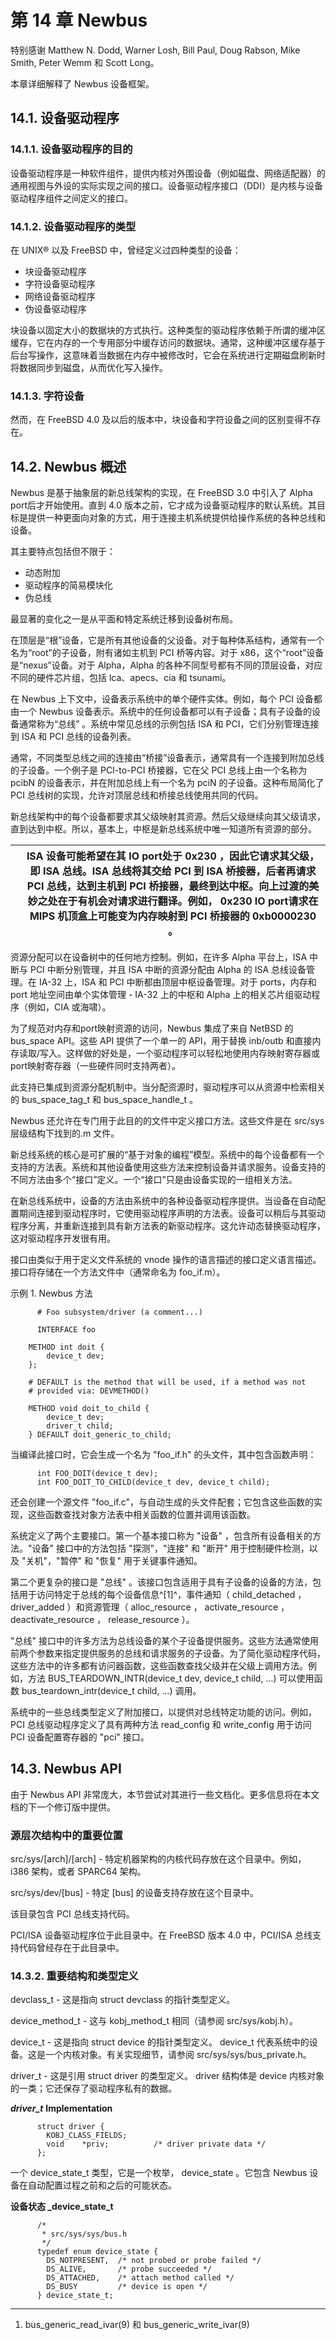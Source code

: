 # 第 14 章 Newbus


特别感谢 Matthew N. Dodd, Warner Losh, Bill Paul, Doug Rabson, Mike Smith, Peter Wemm 和 Scott Long。

本章详细解释了 Newbus 设备框架。

## 14.1. 设备驱动程序

### 14.1.1. 设备驱动程序的目的

设备驱动程序是一种软件组件，提供内核对外围设备（例如磁盘、网络适配器）的通用视图与外设的实际实现之间的接口。设备驱动程序接口（DDI）是内核与设备驱动程序组件之间定义的接口。

### 14.1.2. 设备驱动程序的类型

在 UNIX® 以及 FreeBSD 中，曾经定义过四种类型的设备：

* 块设备驱动程序
* 字符设备驱动程序
* 网络设备驱动程序
* 伪设备驱动程序

块设备以固定大小的数据块的方式执行。这种类型的驱动程序依赖于所谓的缓冲区缓存，它在内存的一个专用部分中缓存访问的数据块。通常，这种缓冲区缓存基于后台写操作，这意味着当数据在内存中被修改时，它会在系统进行定期磁盘刷新时将数据同步到磁盘，从而优化写入操作。

### 14.1.3. 字符设备

然而，在 FreeBSD 4.0 及以后的版本中，块设备和字符设备之间的区别变得不存在。

## 14.2. Newbus 概述

Newbus 是基于抽象层的新总线架构的实现，在 FreeBSD 3.0 中引入了 Alpha port后才开始使用。直到 4.0 版本之前，它才成为设备驱动程序的默认系统。其目标是提供一种更面向对象的方式，用于连接主机系统提供给操作系统的各种总线和设备。

其主要特点包括但不限于：

* 动态附加
* 驱动程序的简易模块化
* 伪总线

最显著的变化之一是从平面和特定系统迁移到设备树布局。

在顶层是“根”设备，它是所有其他设备的父设备。对于每种体系结构，通常有一个名为“root”的子设备，附有诸如主机到 PCI 桥等内容。对于 x86，这个“root”设备是“nexus”设备。对于 Alpha，Alpha 的各种不同型号都有不同的顶层设备，对应不同的硬件芯片组，包括 lca、apecs、cia 和 tsunami。

在 Newbus 上下文中，设备表示系统中的单个硬件实体。例如，每个 PCI 设备都由一个 Newbus 设备表示。系统中的任何设备都可以有子设备；具有子设备的设备通常称为“总线” 。系统中常见总线的示例包括 ISA 和 PCI，它们分别管理连接到 ISA 和 PCI 总线的设备列表。

通常，不同类型总线之间的连接由“桥接”设备表示，通常具有一个连接到附加总线的子设备。一个例子是 PCI-to-PCI 桥接器，它在父 PCI 总线上由一个名称为 pcibN 的设备表示，并在附加总线上有一个名为 pciN 的子设备。这种布局简化了 PCI 总线树的实现，允许对顶层总线和桥接总线使用共同的代码。

新总线架构中的每个设备都要求其父级映射其资源。然后父级继续向其父级请求，直到达到中枢。所以，基本上，中枢是新总线系统中唯一知道所有资源的部分。

|  | ISA 设备可能希望在其 IO port处于 0x230 ，因此它请求其父级，即 ISA 总线。ISA 总线将其交给 PCI 到 ISA 桥接器，后者再请求 PCI 总线，达到主机到 PCI 桥接器，最终到达中枢。向上过渡的美妙之处在于有机会对请求进行翻译。例如， 0x230 IO port请求在 MIPS 机顶盒上可能变为内存映射到 PCI 桥接器的 0xb0000230 。 |
| -- | --------------------------------------------------------------------------------------------------------------------------------------------------------------------------------------------------------------------------------------------------------------------------------------------------------- |

资源分配可以在设备树中的任何地方控制。例如，在许多 Alpha 平台上，ISA 中断与 PCI 中断分别管理，并且 ISA 中断的资源分配由 Alpha 的 ISA 总线设备管理。在 IA-32 上，ISA 和 PCI 中断都由顶层中枢设备管理。对于 ports，内存和 port 地址空间由单个实体管理 - IA-32 上的中枢和 Alpha 上的相关芯片组驱动程序（例如，CIA 或海啸）。

为了规范对内存和port映射资源的访问，Newbus 集成了来自 NetBSD 的 bus_space API。这些 API 提供了一个单一的 API，用于替换 inb/outb 和直接内存读取/写入。这样做的好处是，一个驱动程序可以轻松地使用内存映射寄存器或port映射寄存器（一些硬件同时支持两者）。

此支持已集成到资源分配机制中。当分配资源时，驱动程序可以从资源中检索相关的 bus_space_tag_t 和 bus_space_handle_t 。

Newbus 还允许在专门用于此目的的文件中定义接口方法。这些文件是在 src/sys 层级结构下找到的.m 文件。

新总线系统的核心是可扩展的“基于对象的编程”模型。系统中的每个设备都有一个支持的方法表。系统和其他设备使用这些方法来控制设备并请求服务。设备支持的不同方法由多个“接口”定义。一个“接口”只是由设备实现的一组相关方法。

在新总线系统中，设备的方法由系统中的各种设备驱动程序提供。当设备在自动配置期间连接到驱动程序时，它使用驱动程序声明的方法表。设备可以稍后与其驱动程序分离，并重新连接到具有新方法表的新驱动程序。这允许动态替换驱动程序，这对驱动程序开发很有用。

接口由类似于用于定义文件系统的 vnode 操作的语言描述的接口定义语言描述。接口将存储在一个方法文件中（通常命名为 foo_if.m）。

示例 1. Newbus 方法

```
      # Foo subsystem/driver (a comment...)

	  INTERFACE foo

	METHOD int doit {
		device_t dev;
	};

	# DEFAULT is the method that will be used, if a method was not
	# provided via: DEVMETHOD()

	METHOD void doit_to_child {
		device_t dev;
		driver_t child;
	} DEFAULT doit_generic_to_child;
```

当编译此接口时，它会生成一个名为 "foo_if.h" 的头文件，其中包含函数声明：

```
      int FOO_DOIT(device_t dev);
      int FOO_DOIT_TO_CHILD(device_t dev, device_t child);
```

还会创建一个源文件 "foo_if.c"，与自动生成的头文件配套；它包含这些函数的实现，这些函数查找对象方法表中相关函数的位置并调用该函数。

系统定义了两个主要接口。第一个基本接口称为 "设备" ，包含所有设备相关的方法。"设备" 接口中的方法包括 "探测"，"连接" 和 "断开" 用于控制硬件检测，以及 "关机"，"暂停" 和 "恢复" 用于关键事件通知。

第二个更复杂的接口是 "总线" 。该接口包含适用于具有子设备的设备的方法，包括用于访问特定于总线的每个设备信息^[1]^，事件通知（ child_detached ， driver_added ）和资源管理（ alloc_resource ， activate_resource ， deactivate_resource ， release_resource ）。

"总线" 接口中的许多方法为总线设备的某个子设备提供服务。这些方法通常使用前两个参数来指定提供服务的总线和请求服务的子设备。为了简化驱动程序代码，这些方法中的许多都有访问器函数，这些函数查找父级并在父级上调用方法。例如，方法 BUS_TEARDOWN_INTR(device_t dev, device_t child, …) 可以使用函数 bus_teardown_intr(device_t child, …) 调用。

系统中的一些总线类型定义了附加接口，以提供对总线特定功能的访问。例如，PCI 总线驱动程序定义了具有两种方法 read_config 和 write_config 用于访问 PCI 设备配置寄存器的 "pci" 接口。

## 14.3. Newbus API

由于 Newbus API 非常庞大，本节尝试对其进行一些文档化。更多信息将在本文档的下一个修订版中提供。

### 源层次结构中的重要位置

src/sys/[arch]/[arch] - 特定机器架构的内核代码存放在这个目录中。例如， i386 架构，或者 SPARC64 架构。

src/sys/dev/[bus] - 特定 [bus] 的设备支持存放在这个目录中。

该目录包含 PCI 总线支持代码。

PCI/ISA 设备驱动程序位于此目录中。在 FreeBSD 版本 4.0 中，PCI/ISA 总线支持代码曾经存在于此目录中。

### 14.3.2. 重要结构和类型定义

devclass_t - 这是指向 struct devclass 的指针类型定义。

device_method_t - 这与 kobj_method_t 相同（请参阅 src/sys/kobj.h）。

device_t - 这是指向 struct device 的指针类型定义。 device_t 代表系统中的设备。这是一个内核对象。有关实现细节，请参阅 src/sys/sys/bus_private.h。

driver_t - 这是引用 struct driver 的类型定义。 driver 结构体是 device 内核对象的一类；它还保存了驱动程序私有的数据。

***driver_t*** **Implementation**

```
	  struct driver {
		KOBJ_CLASS_FIELDS;
		void	*priv;			/* driver private data */
	  };
```

一个 device_state_t 类型，它是一个枚举， device_state 。它包含 Newbus 设备在自动配置过程之前和之后的可能状态。

**设备状态 _device_state_t**

```
	  /*
	   * src/sys/sys/bus.h
	   */
	  typedef enum device_state {
		DS_NOTPRESENT,	/* not probed or probe failed */
		DS_ALIVE,		/* probe succeeded */
		DS_ATTACHED,	/* attach method called */
		DS_BUSY			/* device is open */
	  } device_state_t;
```

---

1. bus_generic_read_ivar(9) 和 bus_generic_write_ivar(9)
